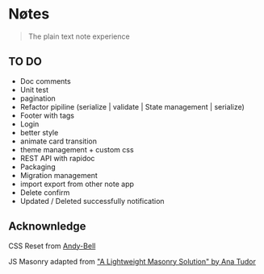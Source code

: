 # Nøtes

> The plain text note experience

## TO DO

- Doc comments
- Unit test
- pagination
- Refactor pipiline (serialize | validate | State management | serialize)
- Footer with tags
- Login
- better style
- animate card transition
- theme management + custom css
- REST API with rapidoc
- Packaging
- Migration management
- import export from other note app
- Delete confirm
- Updated / Deleted successfully notification


## Acknownledge

CSS Reset from [Andy-Bell](https://andy-bell.co.uk/a-more-modern-css-reset/)

JS Masonry adapted from ["A Lightweight Masonry Solution" by  Ana Tudor](https://css-tricks.com/a-lightweight-masonry-solution/) 
